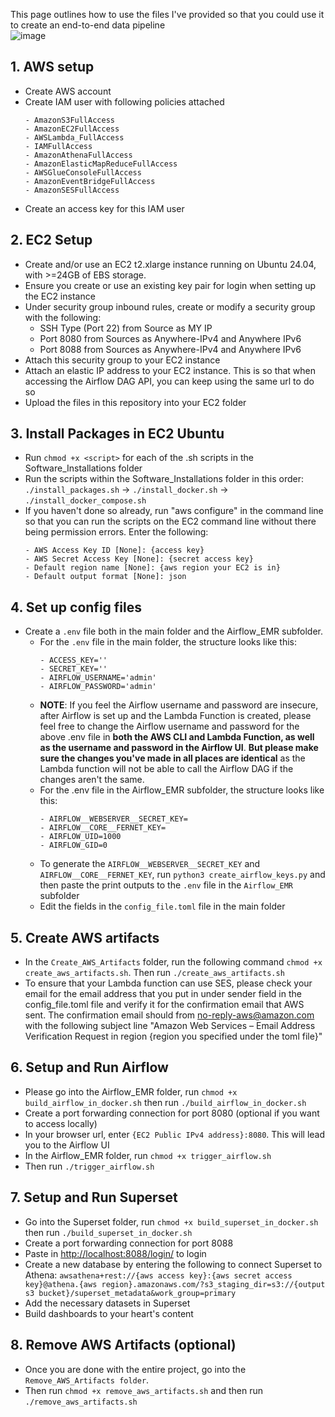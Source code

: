 This page outlines how to use the files I've provided so that you could use it to create an end-to-end data pipeline
<br>
![image](https://github.com/user-attachments/assets/a4a2178e-64a3-47ed-ad2e-82e5ba0f90b8)

## 1. AWS setup
  - Create AWS account
  - Create IAM user with following policies attached
    ```
    - AmazonS3FullAccess
    - AmazonEC2FullAccess
    - AWSLambda_FullAccess
    - IAMFullAccess
    - AmazonAthenaFullAccess
    - AmazonElasticMapReduceFullAccess
    - AWSGlueConsoleFullAccess
    - AmazonEventBridgeFullAccess
    - AmazonSESFullAccess
    ```
  - Create an access key for this IAM user
## 2. EC2 Setup
  - Create and/or use an EC2 t2.xlarge instance running on Ubuntu 24.04, with >=24GB of EBS storage.
  - Ensure you create or use an existing key pair for login when setting up the EC2 instance
  - Under security group inbound rules, create or modify a security group with the following:
    - SSH Type (Port 22) from Source as MY IP
    - Port 8080 from Sources as Anywhere-IPv4 and Anywhere IPv6
    - Port 8088 from Sources as Anywhere-IPv4 and Anywhere IPv6
  - Attach this security group to your EC2 instance
  - Attach an elastic IP address to your EC2 instance. This is so that when accessing the Airflow DAG API, you can keep using the same url to do so
  - Upload the files in this repository into your EC2 folder
## 3. Install Packages in EC2 Ubuntu
  - Run ```chmod +x <script>``` for each of the .sh scripts in the Software_Installations folder
  - Run the scripts within the Software_Installations folder in this order: ```./install_packages.sh``` -> ```./install_docker.sh``` -> ```./install_docker_compose.sh```
  - If you haven't done so already, run "aws configure" in the command line so that you can run the scripts on the EC2 command line without there being permission errors. Enter the following:
    ```
    - AWS Access Key ID [None]: {access key}
    - AWS Secret Access Key [None]: {secret access key}
    - Default region name [None]: {aws region your EC2 is in}
    - Default output format [None]: json
    ```
## 4. Set up config files
  - Create a ```.env``` file both in the main folder and the Airflow_EMR subfolder.
      - For the ```.env``` file in the main folder, the structure looks like this:
        ```
        - ACCESS_KEY=''
        - SECRET_KEY=''
        - AIRFLOW_USERNAME='admin'
        - AIRFLOW_PASSWORD='admin'
        ```
      - **NOTE**: If you feel the Airflow username and password are insecure, after Airflow is set up and the Lambda Function is created, please feel free to change the Airflow username and password for the above .env file in **both the AWS CLI and Lambda Function, as well as the username and password in the Airflow UI**. **But please make sure the changes you've made in all places are identical** as the Lambda function will not be able to call the Airflow DAG if the changes aren't the same.
      - For the .env file in the Airflow_EMR subfolder, the structure looks like this:
        ```
        - AIRFLOW__WEBSERVER__SECRET_KEY=
        - AIRFLOW__CORE__FERNET_KEY=
        - AIRFLOW_UID=1000
        - AIRFLOW_GID=0
        ```
      - To generate the ```AIRFLOW__WEBSERVER__SECRET_KEY``` and ```AIRFLOW__CORE__FERNET_KEY```, run ```python3 create_airflow_keys.py``` and then paste the print outputs to the ```.env``` file in the ```Airflow_EMR``` subfolder
    - Edit the fields in the ```config_file.toml``` file in the main folder
## 5. Create AWS artifacts
  - In the ```Create_AWS_Artifacts``` folder, run the following command ```chmod +x create_aws_artifacts.sh```. Then run ```./create_aws_artifacts.sh```
  - To ensure that your Lambda function can use SES, please check your email for the email address that you put in under sender field in the config_file.toml file and verify it for the confirmation email that AWS sent. The confirmation email should from no-reply-aws@amazon.com with the following subject line "Amazon Web Services – Email Address Verification Request in region {region you specified under the toml file}"
## 6. Setup and Run Airflow
  - Please go into the Airflow_EMR folder, run ```chmod +x build_airflow_in_docker.sh``` then run ```./build_airflow_in_docker.sh```
  - Create a port forwarding connection for port 8080 (optional if you want to access locally)
  - In your browser url, enter ```{EC2 Public IPv4 address}:8080```. This will lead you to the Airflow UI
  - In the Airflow_EMR folder, run ```chmod +x trigger_airflow.sh```
  - Then run ```./trigger_airflow.sh```
## 7. Setup and Run Superset
  - Go into the Superset folder, run ```chmod +x build_superset_in_docker.sh``` then run ```./build_superset_in_docker.sh```
  - Create a port forwarding connection for port 8088
  - Paste in [http://localhost:8088/login/](http://localhost:8088/login/) to login
  - Create a new database by entering the following to connect Superset to Athena:
```awsathena+rest://{aws access key}:{aws secret access key}@athena.{aws region}.amazonaws.com/?s3_staging_dir=s3://{output s3 bucket}/superset_metadata&work_group=primary```
  - Add the necessary datasets in Superset
  - Build dashboards to your heart's content
## 8. Remove AWS Artifacts (optional)
  - Once you are done with the entire project, go into the ```Remove_AWS_Artifacts folder```.
  - Then run ```chmod +x remove_aws_artifacts.sh``` and then run ```./remove_aws_artifacts.sh```
